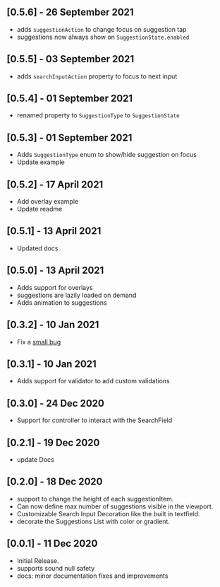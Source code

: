 ## [0.5.6] - 26 September 2021
- adds `suggestionAction` to change focus on suggestion tap
- suggestions now always show on `SuggestionState.enabled`

## [0.5.5] - 03 September 2021
- adds `searchInputAction` property to focus to next input

## [0.5.4] - 01 September 2021

- renamed property to `SuggestionType` to `SuggestionState`
## [0.5.3] - 01 September 2021

- Adds `SuggestionType` enum to show/hide suggestion on focus 
- Update example

## [0.5.2] - 17 April 2021

- Add overlay example 
- Update readme
## [0.5.1] - 13 April 2021

- Updated docs

## [0.5.0] - 13 April 2021

- Adds support for overlays
- suggestions are lazily loaded on demand
- Adds animation to suggestions

## [0.3.2] - 10 Jan 2021

- Fix a [small bug](https://github.com/maheshmnj/searchfield/pull/4)

## [0.3.1] - 10 Jan 2021

- Adds support for validator to add custom validations

## [0.3.0] - 24 Dec 2020

- Support for controller to interact with the SearchField

## [0.2.1] - 19 Dec 2020

- update Docs

## [0.2.0] - 18 Dec 2020

- support to change the height of each suggestionItem.
- Can now define max number of suggestions visible in the viewport.
- Customizable Search Input Decoration like the built in textfield.
- decorate the Suggestions List with color or gradient.

## [0.0.1] - 11 Dec 2020

- Initial Release.
- supports sound null safety
- docs: minor documentation fixes and improvements
